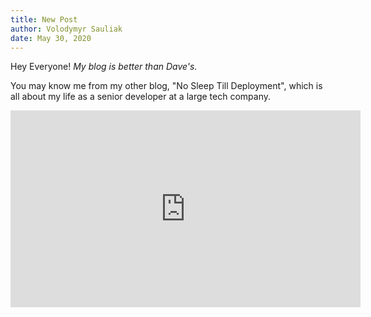 ```yaml
---
title: New Post
author: Volodymyr Sauliak
date: May 30, 2020
---
```


Hey Everyone! *My blog is better than Dave's.*

You may know me from my other blog, "No Sleep Till Deployment", which is all about my life as a senior developer at a large tech company.

<iframe width="560" height="315" src="https://www.youtube.com/embed/OH35UAqHLi0" frameborder="0" allow="accelerometer; autoplay; encrypted-media; gyroscope; picture-in-picture" allowfullscreen></iframe>
